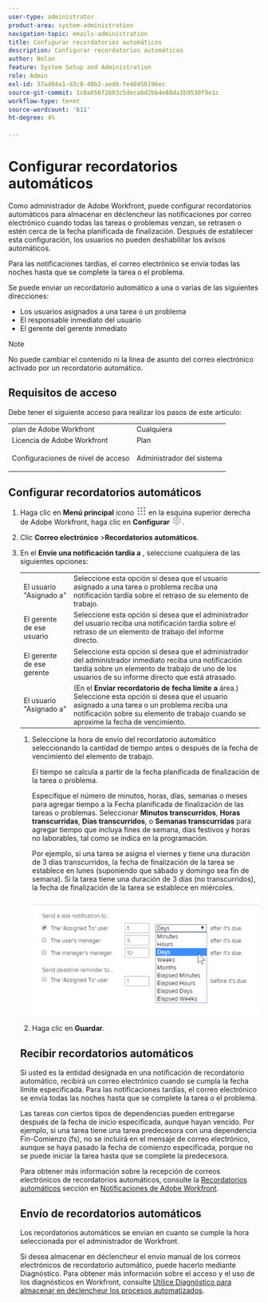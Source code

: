```yaml
---
user-type: administrator
product-area: system-administration
navigation-topic: emails-administration
title: Configurar recordatorios automáticos
description: Configurar recordatorios automáticos
author: Nolan
feature: System Setup and Administration
role: Admin
exl-id: 37ad04a1-d3c8-48b2-aed8-fe40456196ec
source-git-commit: 1c0a656f2603c5decabd2bb4e88da1b9530f9e1c
workflow-type: tm+mt
source-wordcount: '611'
ht-degree: 4%

---
```


# Configurar recordatorios automáticos

<!--DON'T DELETE, DRAFT OR HIDE THIS ARTICLE. IT IS LINKED TO THE PRODUCT, THROUGH THE CONTEXT SENSITIVE HELP LINKS.-->

Como administrador de Adobe Workfront, puede configurar recordatorios automáticos para almacenar en déclencheur las notificaciones por correo electrónico cuando todas las tareas o problemas venzan, se retrasen o estén cerca de la fecha planificada de finalización. Después de establecer esta configuración, los usuarios no pueden deshabilitar los avisos automáticos.

Para las notificaciones tardías, el correo electrónico se envía todas las noches hasta que se complete la tarea o el problema.

Se puede enviar un recordatorio automático a una o varias de las siguientes direcciones:

* Los usuarios asignados a una tarea o un problema
* El responsable inmediato del usuario
* El gerente del gerente inmediato

>[!NOTE]
>
>No puede cambiar el contenido ni la línea de asunto del correo electrónico activado por un recordatorio automático.

## Requisitos de acceso

Debe tener el siguiente acceso para realizar los pasos de este artículo:

<table style="table-layout:auto"> 
 <col> 
 <col> 
 <tbody> 
  <tr> 
   <td role="rowheader">plan de Adobe Workfront</td> 
   <td>Cualquiera</td> 
  </tr> 
  <tr> 
   <td role="rowheader">Licencia de Adobe Workfront</td> 
   <td>Plan</td> 
  </tr> 
  <tr> 
   <td role="rowheader">Configuraciones de nivel de acceso</td> 
   <td> <p>Administrador del sistema</p> </td> 
  </tr> 
 </tbody> 
</table>

## Configurar recordatorios automáticos

1. Haga clic en **Menú principal** icono ![](assets/main-menu-icon.png) en la esquina superior derecha de Adobe Workfront, haga clic en **Configurar** ![](assets/gear-icon-settings.png).

1. Clic **Correo electrónico** >**Recordatorios automáticos**.

1. En el **Envíe una notificación tardía a** , seleccione cualquiera de las siguientes opciones:

   <table>
    <tr>
        <td>El usuario "Asignado a"</td>
        <td>Seleccione esta opción si desea que el usuario asignado a una tarea o problema reciba una notificación tardía sobre el retraso de su elemento de trabajo.</td>
        <td></td>
    </tr>
    <tr>
        <td>El gerente de ese usuario</td>
        <td>Seleccione esta opción si desea que el administrador del usuario reciba una notificación tardía sobre el retraso de un elemento de trabajo del informe directo.</td>
        <td></td>
    </tr>
    <tr>
        <td>El gerente de ese gerente</td>
        <td>Seleccione esta opción si desea que el administrador del administrador inmediato reciba una notificación tardía sobre un elemento de trabajo de uno de los usuarios de su informe directo que está atrasado.</td>
        <td></td>
    </tr>
    <tr>
        <td>El usuario "Asignado a"</td>
        <td>(En el <b>Enviar recordatorio de fecha límite a</b> área.) Seleccione esta opción si desea que el usuario asignado a una tarea o un problema reciba una notificación sobre su elemento de trabajo cuando se aproxime la fecha de vencimiento.</td>
        <td></td>
    </tr>
</table>

1. Seleccione la hora de envío del recordatorio automático seleccionando la cantidad de tiempo antes o después de la fecha de vencimiento del elemento de trabajo.

   El tiempo se calcula a partir de la fecha planificada de finalización de la tarea o problema.

   Especifique el número de minutos, horas, días, semanas o meses para agregar tiempo a la Fecha planificada de finalización de las tareas o problemas. Seleccionar **Minutos transcurridos**, **Horas transcurridas**, **Días transcurridos**, o **Semanas transcurridas** para agregar tiempo que incluya fines de semana, días festivos y horas no laborables, tal como se indica en la programación.

   Por ejemplo, si una tarea se asigna el viernes y tiene una duración de 3 días transcurridos, la fecha de finalización de la tarea se establece en lunes (suponiendo que sábado y domingo sea fin de semana). Si la tarea tiene una duración de 3 días (no transcurridos), la fecha de finalización de la tarea se establece en miércoles.

   ![](assets/time-increments-for-automatic-reminder.png)

1. Haga clic en **Guardar**.

## Recibir recordatorios automáticos

Si usted es la entidad designada en una notificación de recordatorio automático, recibirá un correo electrónico cuando se cumpla la fecha límite especificada. Para las notificaciones tardías, el correo electrónico se envía todas las noches hasta que se complete la tarea o el problema.

Las tareas con ciertos tipos de dependencias pueden entregarse después de la fecha de inicio especificada, aunque hayan vencido. Por ejemplo, si una tarea tiene una tarea predecesora con una dependencia Fin-Comienzo (fs), no se incluirá en el mensaje de correo electrónico, aunque se haya pasado la fecha de comienzo especificada, porque no se puede iniciar la tarea hasta que se complete la predecesora.

Para obtener más información sobre la recepción de correos electrónicos de recordatorios automáticos, consulte la [Recordatorios automáticos](../../../workfront-basics/using-notifications/wf-notifications.md#automatic-reminders) sección en [Notificaciones de Adobe Workfront](../../../workfront-basics/using-notifications/wf-notifications.md).

## Envío de recordatorios automáticos

Los recordatorios automáticos se envían en cuanto se cumple la hora seleccionada por el administrador de Workfront.

Si desea almacenar en déclencheur el envío manual de los correos electrónicos de recordatorio automático, puede hacerlo mediante Diagnóstico. Para obtener más información sobre el acceso y el uso de los diagnósticos en Workfront, consulte [Utilice Diagnóstico para almacenar en déclencheur los procesos automatizados](../../../administration-and-setup/manage-workfront/run-diagnostics/use-diagnostics-to-trigger-automated-processes.md).
